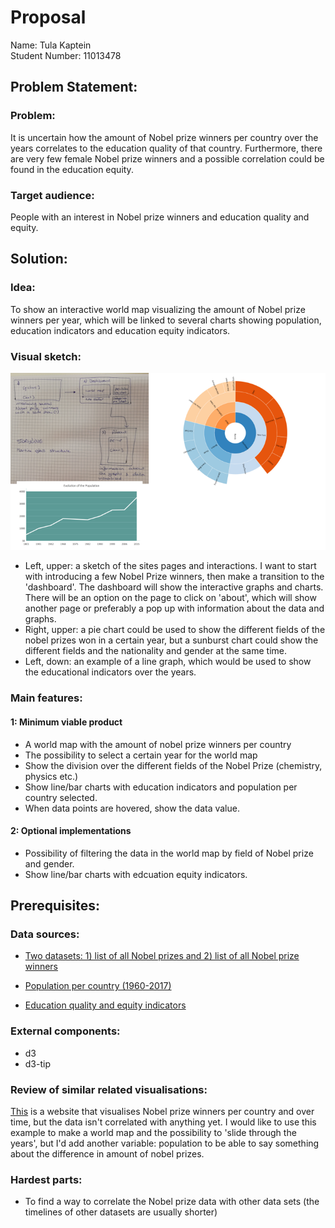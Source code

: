 # Proposal

Name: Tula Kaptein  
Student Number: 11013478

## Problem Statement:
### Problem:
It is uncertain how the amount of Nobel prize winners per country over the years correlates to the education quality of that country. Furthermore, there are very few female Nobel prize winners and a possible correlation could be found in the education equity.

### Target audience:
People with an interest in Nobel prize winners and education quality and equity.

## Solution:
### Idea:
To show an interactive world map visualizing the amount of Nobel prize winners per year, which will be linked to several charts showing population, education indicators and education equity indicators.

### Visual sketch:
![](doc/visualSketch1.png)
* Left, upper: a sketch of the sites pages and interactions. I want to start with introducing a few Nobel Prize winners, then make a transition to the 'dashboard'. The dashboard will show the interactive graphs and charts. There will be an option on the page to click on 'about', which will show another page or preferably a pop up with information about the data and graphs.
* Right, upper: a pie chart could be used to show the different fields of the nobel prizes won in a certain year, but a sunburst chart could show the different fields and the nationality and gender at the same time.
* Left, down: an example of a line graph, which would be used to show the educational indicators over the years.

### Main features:
#### 1: Minimum viable product
+ A world map with the amount of nobel prize winners per country
+ The possibility to select a certain year for the world map
+ Show the division over the different fields of the Nobel Prize (chemistry, physics etc.)
+ Show line/bar charts with education indicators and population per country selected.
+ When data points are hovered, show the data value.

#### 2: Optional implementations
+ Possibility of filtering the data in the world map by field of Nobel prize and gender.
+ Show line/bar charts with edcuation equity indicators.

## Prerequisites:
### Data sources:

* [Two datasets: 1) list of all Nobel prizes and 2) list of all Nobel prize winners](https://data.world/sya/nobel-prize-winners/workspace/file?filename=nobel_prize_by_winner.csv )

* [Population per country (1960-2017)](https://data.worldbank.org/indicator/SP.POP.TOTL)

* [Education quality and equity indicators](https://databank.worldbank.org/Data/indicator/SE.PRM.TENR?id=c755d342&report_name=EdStats_Indicators_Report&populartype=series#)

### External components:
* d3
* d3-tip

### Review of similar related visualisations:
[This](https://www.kalinax.com/nobel-prize-winners.html) is a website that visualises Nobel prize winners per country and over time, but the data isn't correlated with anything yet. I would like to use this example to make a world map and the possibility to 'slide through the years', but I'd add another variable: population to be able to say something about the difference in amount of nobel prizes.

### Hardest parts:
* To find a way to correlate the Nobel prize data with other data sets (the timelines of other datasets are usually shorter)
